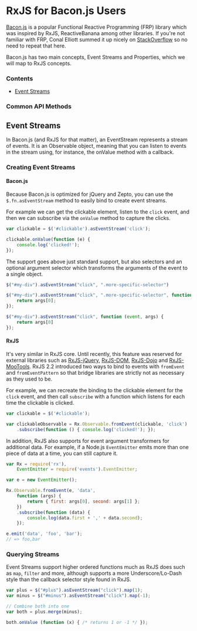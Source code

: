 # RxJS for Bacon.js Users #

[Bacon.js](https://github.com/baconjs/bacon.js) is a popular Functional Reactive Programming (FRP) library which was inspired by RxJS, ReactiveBanana among other libraries.  If you're not familiar with FRP, Conal Elliott summed it up nicely on [StackOverflow](http://stackoverflow.com/questions/1028250/what-is-functional-reactive-programming/1030631#1030631) so no need to repeat that here.

Bacon.js has two main concepts, Event Streams and Properties, which we will map to RxJS concepts.

### Contents ###
- [Event Streams](#eventstreams)

### Common API Methods ###

## Event Streams ##

In Bacon.js (and RxJS for that matter), an EventStream represents a stream of events. It is an Observable object, meaning that you can listen to events in the stream using, for instance, the onValue method with a callback.  

### Creating Event Streams ### 

#### Bacon.js ####

Because Bacon.js is optimized for jQuery and Zepto, you can use the `$.fn.asEventStream` method to easily bind to create event streams. 

For example we can get the clickable element, listen to the `click` event, and then we can subscribe via the `onValue` method to capture the clicks.

```js
var clickable = $('#clickable').asEventStream('click');

clickable.onValue(function (e) {
	console.log('clicked!');
});
```

The support goes above just standard support, but also selectors and an optional argument selector which transforms the arguments of the event to a single object.

```js
$("#my-div").asEventStream("click", ".more-specific-selector")

$("#my-div").asEventStream("click", ".more-specific-selector", function(event, args) { 
	return args[0]; 
});

$("#my-div").asEventStream("click", function (event, args) { 
	return args[0] 
});
```

#### RxJS ####

It's very similar in RxJS core.  Until recently, this feature was reserved for external libraries such as [RxJS-jQuery](https://github.com/Reactive-Extensions/RxJS-jQuery), [RxJS-DOM](https://github.com/Reactive-Extensions/RxJS-DOM), [RxJS-Dojo](https://github.com/Reactive-Extensions/RxJS-Dojo) and [RxJS-MooTools](https://github.com/Reactive-Extensions/RxJS-MooTools).  RxJS 2.2 introduced two ways to bind to events with `fromEvent` and `fromEventPattern` so that bridge libraries are strictly not as necessary as they used to be.  

For example, we can recreate the binding to the clickable element for the `click` event, and then call `subscribe` with a function which listens for each time the clickable is clicked.

```js
var clickable = $('#clickable');

var clickableObservable = Rx.Observable.fromEvent(clickable, 'click')
	.subscribe(function () { console.log('clicked!'); });
```

In addition, RxJS also supports for event argument transformers for additional data.  For example, if a Node.js `EventEmitter` emits more than one piece of data at a time, you can still capture it.

```js
var Rx = require('rx'),
	EventEmitter = require('events').EventEmitter;

var e = new EventEmitter();

Rx.Observable.fromEvent(e, 'data', 
	function (args) {
		return { first: args[0], second: args[1] };
	})
	.subscribe(function (data) {
		console.log(data.first + ',' + data.second);
	});

e.emit('data', 'foo', 'bar');
// => foo,bar
```

### Querying Streams ###

Event Streams support higher ordered functions much as RxJS does such as `map`, `filter` and more, although supports a more Underscore/Lo-Dash style than the callback selector style found in RxJS.

```js
var plus = $("#plus").asEventStream("click").map(1);
var minus = $("#minus").asEventStream("click").map(-1);

// Combine both into one
var both = plus.merge(minus);

both.onValue (function (x) { /* returns 1 or -1 */ });
```